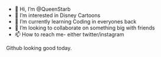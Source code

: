- 👋 Hi, I’m @QueenStarb
- 👀 I’m interested in Disney Cartoons
- 🌱 I’m currently learning Coding in everyones back
- 💞️ I’m looking to collaborate on something big with friends
- 📫 How to reach me- either twitter/instagram 

<!---
QueenStarb/QueenStarb is a ✨ special ✨ repository because its `README.md` (this file) appears on your GitHub profile.
You can click the Preview link to take a look at your changes.
--->
Github looking good today.
